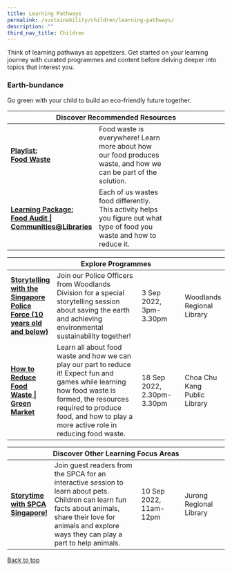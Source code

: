 ```yaml
---
title: Learning Pathways
permalink: /sustainability/children/learning-pathways/
description: ""
third_nav_title: Children
---
```

<style type="text/css">
/* Links */
.content a { color: #322987; }
.content a:focus,
.content a:hover { color: #28216c; }

/* Button Outline */
.bp-button { padding-left: 1.5rem; padding-right: 1.5rem; }
.bp-button.is-primary-outline { border: 1px solid #322987; color: #322987; background-color: transparent; text-decoration: none; }
.bp-button.is-primary-outline:focus,
.bp-button.is-primary-outline:hover { border: 1px solid #322987; color: #cff2e8; background-color: #322987; text-decoration: none; }

/* Responsive Iframe */
.responsive-iframe { position: absolute; top: 0; left: 0; bottom: 0; right: 0; width: 100%; height: 100%; }
.responsive-iframe-container { position: relative; overflow: hidden; width: 100%; }
.responsive-iframe-container.ratio-16by9 { padding-top: 56.25%; }
.responsive-iframe-container.ratio-4by3 { padding-top: 75%; }
.responsive-iframe-container.ratio-3by2 { padding-top: 66.66%; }
.responsive-iframe-container.ratio-1by1 { padding-top: 100%; }
</style>
Think of learning pathways as appetizers. Get started on your learning journey with curated programmes and content before delving deeper into topics that interest you.

<h3><b>Earth-bundance</b></h3>
Go green with your child to build an eco-friendly future together.
<div class="horizontal-scroll margin--bottom--lg">
  <table class="generic-table">
    <thead>
      <tr>
        <th colspan="4" class="is-uppercase has-weight-normal">Discover Recommended Resources</th>
      </tr>
    </thead>
    <tbody>
      <tr>
        <td style="width: 20%;"><a href="/sustainability/children/content" target="_blank"><b> Playlist:<br>Food Waste</b></a></td>
        <td style="width: 40%;"> Food waste is everywhere! Learn more about how our food produces waste, and how we can be part of the solution.</td>
        <td style="width: 20%;"> </td>
        <td style="width: 20%;"> </td>
      </tr>
      <tr>
        <td><a href="https://go.gov.sg/nlb-foodaudit" target="_blank"><b> Learning Package:<br>Food Audit | Communities@Libraries</b></a></td>
        <td>Each of us wastes food differently. This activity helps you figure out what type of food you waste and how to reduce it.</td>
        <td></td>
        <td></td>
      </tr>
    </tbody>
  </table>
</div>

<div class="horizontal-scroll margin--bottom--lg">
  <table class="generic-table">
    <thead>
      <tr>
        <th colspan="4" class="is-uppercase has-weight-normal">Explore Programmes</th>
      </tr>
    </thead>
    <tbody>
			<tr>
         <td style="width: 20%;"><a href="https://www.eventbrite.sg/e/storytelling-with-the-singapore-police-force-10-years-old-and-below-tickets-390019828807?aff=ebdsoporgprofile" target="_blank"><b>Storytelling with the Singapore Police Force (10 years old and below)</b></a></td>
        <td style="width: 40%;">Join our Police Officers from Woodlands Division for a special storytelling session about saving the earth and achieving environmental sustainability together!
</td>
        <td style="width: 20%;">3 Sep 2022, <br>3pm-3.30pm</td>
        <td style="width: 20%;">Woodlands Regional Library</td>
			</tr>
			<tr>
         <td style="width: 20%;"><a href="https://www.eventbrite.sg/e/how-to-reduce-food-waste-green-market-tickets-396986867407?aff=odcleoeventsincollection" target="_blank"><b>How to Reduce Food Waste | Green Market</b></a></td>
        <td style="width: 40%;">Learn all about food waste and how we can play our part to reduce it! Expect fun and games while learning how food waste is formed, the resources required to produce food, and how to play a more active role in reducing food waste.
</td>
        <td style="width: 20%;">18 Sep 2022, <br>2.30pm-3.30pm</td>
        <td style="width: 20%;">Choa Chu Kang Public Library</td>
			</tr>
    </tbody>
  </table>
</div>

<div class="horizontal-scroll margin--bottom--lg">
  <table class="generic-table">
    <thead>
      <tr>
        <th colspan="4" class="is-uppercase has-weight-normal">Discover Other Learning Focus Areas</th>
      </tr>
    </thead>
    <tbody>
			<tr>
        <td style="width: 20%;"><a href="https://www.eventbrite.sg/e/storytime-with-spca-singapore-tickets-396430894477?aff=ebdsoporgprofile" target="_blank"><b>Storytime with SPCA Singapore!</b></a></td>
        <td style="width: 40%;">Join guest readers from the SPCA for an interactive session to learn about pets. Children can learn fun facts about animals, share their love for animals and explore ways they can play a part to help animals.</td>
        <td style="width: 20%;">10 Sep 2022,<br>11am-12pm</td>
        <td style="width: 20%;">Jurong Regional Library</td>
      </tr>
     </tbody>
  </table>
</div>

<p class="has-text-right margin--top--xl"><a href="#main-content">Back to top</a></p>